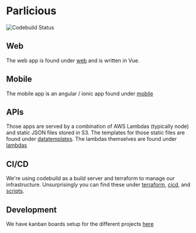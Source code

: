 # Parlicious

![Codebuild Status](https://codebuild.us-east-1.amazonaws.com/badges?uuid=eyJlbmNyeXB0ZWREYXRhIjoiS0pGVDV6MWhyZ0Q5UVJpQVh2VjBwODFFVVZnS1NsSFE4UFN4bU5tTEVTb0FuVmUrUHpXdGVkYjRyZ3NhM2k4SWdXVjB4a3p6ekpXMUIyRFBQWTNNR3NFPSIsIml2UGFyYW1ldGVyU3BlYyI6Ii9GeVVKdTFzVm5DZ1UrZWciLCJtYXRlcmlhbFNldFNlcmlhbCI6MX0%3D&branch=master)

## Web

The web app is found under [web](/web) and is written in Vue. 

## Mobile

The mobile app is an angular / ionic app found under [mobile](/mobile)

## APIs

Those apps are served by a combination of AWS Lambdas (typically node) and static
JSON files stored in S3. The templates for those static files are found under 
[datatemplates](/datatemplates). The lambdas themselves are found under 
[lambdas](/lambdas)

## CI/CD

We're using codebuild as a build server and terraform to manage our infrastructure.
Unsurprisingly you can find these under [terraform](/terraform), [cicd](/cicd), 
and [scripts](/scripts).

## Development

We have kanban boards setup for the different projects [here](https://github.com/orgs/parlicious/projects)

